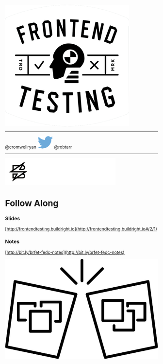 
<!-- .slide: class="title" data-background="#1e1e1e" -->

![Frontend Testing](/images/build-right-frontend-tooling-white.png) <!-- .element style="margin-bottom: 2em;" -->

---

[@cromwellryan](http://twitter.com/cromwellryan)
![twitter](./images/twitter-logo.png) <!-- .element style="margin: auto 2em;" -->
[@robtarr](http://twitter.com/robtarr)

---

![Sparkbox](./images/SBX_logo_horiz_lockup_white.png) <!-- .element style="margin-top: 2em;" -->


# Follow Along <!-- .element style="margin-bottom: 2em;" -->

### Slides
[http://frontendtesting.buildright.io](http://frontendtesting.buildright.io#/2/1)

### Notes
[http://bit.ly/brfet-fedc-notes](http://bit.ly/brfet-fedc-notes) <!-- .element target="_blank" -->


![Whiskey](./images/whiskey-black.svg) <!-- .element style="width: 45%; margin-top: 2em;" -->
